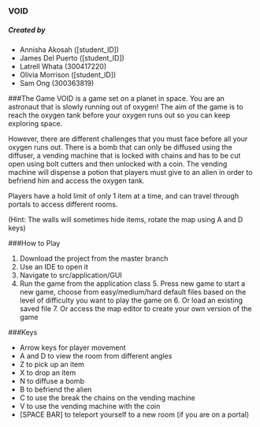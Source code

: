 ### VOID 
##### Created by 
* Annisha Akosah ([student_ID])
* James Del Puerto ([student_ID])
* Latrell Whata (300417220)
* Olivia Morrison ([student_ID])
* Sam Ong (300363819)

###The Game
VOID is a game set on a planet in space. 
You are an astronaut that is slowly running out of oxygen! 
The aim of the game is to reach the oxygen tank before your oxygen runs out so you can
keep exploring space.

However, there are different challenges that you must face before all your oxygen
runs out. There is a bomb that can only be diffused using the diffuser, a vending
machine that is locked with chains and has to be cut open using bolt cutters and 
then unlocked with a coin. 
The vending machine will dispense a potion that players must give to an alien
in order to befriend him and access the oxygen tank.

Players have a hold limit of only 1 item at a time, and can travel through portals
to access different rooms.

(Hint: The walls will sometimes hide items, rotate the map using A and D keys)

###How to Play
1. Download the project from the master branch
2. Use an IDE to open it
3. Navigate to src/application/GUI
4. Run the game from the application class
    5. Press new game to start a new game, choose from easy/medium/hard default files based on the level of difficulty you want to play the game on
    6. Or load an existing saved file
    7. Or access the map editor to create your own version of the game

###Keys
* Arrow keys for player movement
* A and D to view the room from different angles
* Z to pick up an item
* X to drop an item
* N to diffuse a bomb
* B to befriend the alien
* C to use the break the chains on the vending machine
* V to use the vending machine with the coin
* [SPACE BAR] to teleport yourself to a new room (if you are on a portal)

